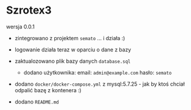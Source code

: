 # Szrotex3

wersja 0.0.1

- zintegrowano z projektem ```semato``` ... i działa :)
- logowanie działa teraz w oparciu o dane z bazy
- zaktualozowano plik bazy danych ```database.sql```

    - dodano użytkownika: email: ```admin@example.com``` hasło: ```semato```
    
- dodano ```docker/docker-compose.yml``` z mysql:5.7.25 - jak by ktoś chciał odpalić bazę z kontenera :)
- dodano ```README.md```  

